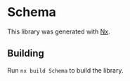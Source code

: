 # Schema

This library was generated with [Nx](https://nx.dev).

## Building

Run `nx build Schema` to build the library.
